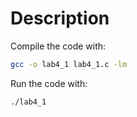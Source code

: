 # Description

Compile the code with:

``` bash
gcc -o lab4_1 lab4_1.c -lm
```

Run the code with:

``` bash
./lab4_1
```
